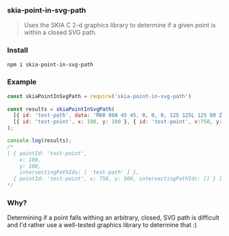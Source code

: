 ### skia-point-in-svg-path
> Uses the SKIA C 2-d graphics library to determine if a given point is within a closed SVG path.

### Install
```bash
npm i skia-point-in-svg-path
```

### Example
```javascript
const skiaPointInSvgPath = require('skia-point-in-svg-path')
  
const results = skiaPointInSvgPath(
  [{ id: 'test-path', data: 'M80 80A 45 45, 0, 0, 0, 125 125L 125 80 Z' }], 
  [{ id: 'test-point', x: 100, y: 100 }, { id: 'test-point', x:750, y: 500 }]
);

console.log(results);
/*
[ { pointId: 'test-point',
    x: 100,
    y: 100,
    intersectingPathIds: [ 'test-path' ] },
  { pointId: 'test-point', x: 750, y: 500, intersectingPathIds: [] } ]
*/
```

### Why?
Determining if a point falls withing an arbitrary, closed, SVG path is difficult and I'd rather use a well-tested graphics library to determine that :) 
